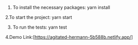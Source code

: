 1. To install the necessary packages: yarn install



2.To start the project: yarn start



3. To run the tests: yarn test



4.Demo Link:[https://agitated-hermann-5b588b.netlify.app/]


